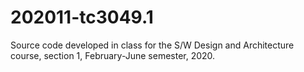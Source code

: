 # 202011-tc3049.1
Source code developed in class for the S/W Design and Architecture course, section 1, February-June semester, 2020.
